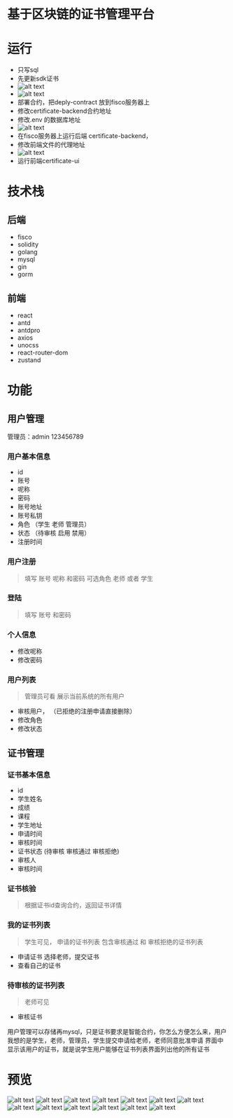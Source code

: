 
# 基于区块链的证书管理平台
# 运行
- 只写sql
- 先更新sdk证书
- ![alt text](assets/image-13.png)
- ![alt text](assets/image-14.png)
- 部署合约，把deply-contract 放到fisco服务器上
- 修改certificate-backend合约地址
- 修改.env 的数据库地址
- ![alt text](assets/image-15.png)
- 在fisco服务器上运行后端 certificate-backend，
- 修改前端文件的代理地址
- ![alt text](assets/image-16.png)
- 运行前端certificate-ui
# 技术栈
## 后端
- fisco
- solidity
- golang
- mysql
- gin
- gorm
## 前端
- react
- antd
- antdpro
- axios
- unocss
- react-router-dom
- zustand
# 功能
## 用户管理
管理员：admin 123456789
### 用户基本信息
- id
- 账号
- 呢称
- 密码
- 账号地址
- 账号私钥
- 角色 （学生 老师 管理员）
- 状态 （待审核 启用 禁用）
- 注册时间
### 用户注册
> 填写 账号 呢称 和密码 可选角色  老师 或者 学生
### 登陆
> 填写 账号 和密码

### 个人信息
- 修改呢称
- 修改密码
### 用户列表
> 管理员可看
> 展示当前系统的所有用户 
- 审核用户， （已拒绝的注册申请直接删除）
- 修改角色
- 修改状态

## 证书管理

### 证书基本信息
- id
- 学生姓名
- 成绩
- 课程
- 学生地址
- 申请时间
- 审核时间
- 证书状态 (待审核 审核通过 审核拒绝)
- 审核人
- 审核时间

### 证书核验
> 根据证书id查询合约，返回证书详情

### 我的证书列表
> 学生可见， 申请的证书列表 包含审核通过 和 审核拒绝的证书列表
- 申请证书 选择老师，提交证书
- 查看自己的证书

### 待审核的证书列表
> 老师可见
- 审核证书 




用户管理可以存储再mysql，只是证书要求是智能合约，你怎么方便怎么来，用户我想的是学生，老师，管理员，学生提交申请给老师，老师同意批准申请
界面中显示该用户的证书，就是说学生用户能够在证书列表界面列出他的所有证书



# 预览
![alt text](assets/image.png)
![alt text](assets/image-1.png)
![alt text](assets/image-2.png)
![alt text](assets/image-3.png)
![alt text](assets/image-4.png)
![alt text](assets/image-5.png)
![alt text](assets/image-6.png)
![alt text](assets/image-7.png)
![alt text](assets/image-8.png)
![alt text](assets/image-9.png)
![alt text](assets/image-12.png)
![alt text](assets/image-10.png)
![alt text](assets/image-11.png)